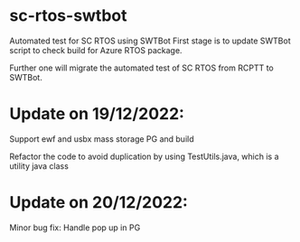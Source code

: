 # sc-rtos-swtbot
Automated test for SC RTOS using SWTBot
First stage is to update SWTBot script to check build for Azure RTOS package.

Further one will migrate the automated test of SC RTOS from RCPTT to SWTBot.

# Update on 19/12/2022:
Support ewf and usbx mass storage PG and build

Refactor the code to avoid duplication by using TestUtils.java, which is a utility java class
# Update on 20/12/2022:
Minor bug fix: Handle pop up in PG